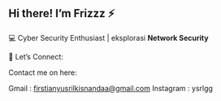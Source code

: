 ## Hi there! I’m Frizzz ⚡

💻 Cyber Security Enthusiast | eksplorasi **Network Security**

📡 Let’s Connect:

Contact me on here:

Gmail : [firstianyusrilkisnandaa@gmail.com](mailto:firstianyusrilkisnandaa@gmail.com)
Instagram : ysrlgg
